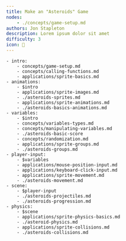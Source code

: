 ```yaml
---
title: Make an "Asteroids" Game
nodes:
    - ./concepts/game-setup.md
authors: Jon Stapleton
description: Lorem ipsum dolor sit amet
difficulty: 3
icon: 
---
```


    - intro:
        - concepts/game-setup.md
        - concepts/calling-functions.md
        - applications/sprite-basics.md
    - animations:
        - $intro
        - applications/sprite-images.md
        - ./asteroids-sprites.md
        - applications/sprite-animations.md
        - ./asteroids-basics-animations.md
    - variables:
        - $intro
        - concepts/variables-types.md
        - concepts/manipulating-variables.md
        - ./asteroids-basic-score
        - concepts/randomization.md
        - applications/sprite-groups.md
        - ./asteroids-groups.md
    - player-input:
        - $variables
        - applications/mouse-position-input.md
        - applications/keyboard-click-input.md
        - applications/sprite-movement.md
        - ./asteroids-movement.md
    - scene:
        - $player-input
        - ./asteroids-projectiles.md
        - ./asteroids-progression.md
    - physics:
        - $scene
        - applications/sprite-physics-basics.md
        - ./asteroid-physics.md
        - applications/sprite-collisions.md
        - ./asteroids-collisions.md